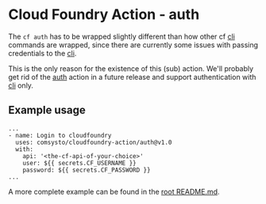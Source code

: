# Cloud Foundry Action - auth

The `cf auth` has to be wrapped slightly different than how other cf [cli](../cli/README.md) commands are wrapped, since there are currently some issues with passing credentials to the [cli](../cli/README.md).

This is the only reason for the existence of this (sub) action. We'll probably get rid of the [auth]() action in a future release and support authentication with [cli](../cli/README.md) only.

## Example usage
```
...
- name: Login to cloudfoundry
  uses: comsysto/cloudfoundry-action/auth@v1.0
  with:
    api: '<the-cf-api-of-your-choice>'
    user: ${{ secrets.CF_USERNAME }}
    password: ${{ secrets.CF_PASSWORD }}
...
```

A more complete example can be found in the [root README.md](../README.md).
